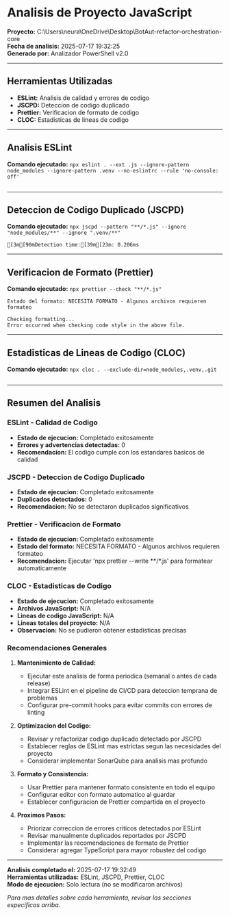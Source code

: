 ﻿# Analisis de Proyecto JavaScript

**Proyecto:** C:\Users\neura\OneDrive\Desktop\BotAut-refactor-orchestration-core  
**Fecha de analisis:** 2025-07-17 19:32:25  
**Generado por:** Analizador PowerShell v2.0  

---

## Herramientas Utilizadas

- **ESLint:** Analisis de calidad y errores de codigo
- **JSCPD:** Deteccion de codigo duplicado  
- **Prettier:** Verificacion de formato de codigo
- **CLOC:** Estadisticas de lineas de codigo

---


## Analisis ESLint

**Comando ejecutado:** `npx eslint . --ext .js --ignore-pattern node_modules --ignore-pattern .venv --no-eslintrc --rule 'no-console: off'`

```

```

---


## Deteccion de Codigo Duplicado (JSCPD)

**Comando ejecutado:** `npx jscpd --pattern "**/*.js" --ignore "node_modules/**" --ignore ".venv/**"`

```
[3m[90mDetection time:[39m[23m: 0.206ms

```

---


## Verificacion de Formato (Prettier)

**Comando ejecutado:** `npx prettier --check "**/*.js"`

```
Estado del formato: NECESITA FORMATO - Algunos archivos requieren formateo

Checking formatting...
Error occurred when checking code style in the above file.

```

---


## Estadisticas de Lineas de Codigo (CLOC)

**Comando ejecutado:** `npx cloc . --exclude-dir=node_modules,.venv,.git`

```

```

---


## Resumen del Analisis

### ESLint - Calidad de Codigo
- **Estado de ejecucion:** Completado exitosamente
- **Errores y advertencias detectadas:** 0
- **Recomendacion:** El codigo cumple con los estandares basicos de calidad

### JSCPD - Deteccion de Codigo Duplicado
- **Estado de ejecucion:** Completado exitosamente
- **Duplicados detectados:** 0
- **Recomendacion:** No se detectaron duplicados significativos

### Prettier - Verificacion de Formato
- **Estado de ejecucion:** Completado exitosamente
- **Estado del formato:** NECESITA FORMATO - Algunos archivos requieren formateo
- **Recomendacion:** Ejecutar 'npx prettier --write **/*.js' para formatear automaticamente

### CLOC - Estadisticas de Codigo
- **Estado de ejecucion:** Completado exitosamente
- **Archivos JavaScript:** N/A
- **Lineas de codigo JavaScript:** N/A
- **Lineas totales del proyecto:** N/A
- **Observacion:** No se pudieron obtener estadisticas precisas

### Recomendaciones Generales

1. **Mantenimiento de Calidad:**
   - Ejecutar este analisis de forma periodica (semanal o antes de cada release)
   - Integrar ESLint en el pipeline de CI/CD para deteccion temprana de problemas
   - Configurar pre-commit hooks para evitar commits con errores de linting

2. **Optimizacion del Codigo:**
   - Revisar y refactorizar codigo duplicado detectado por JSCPD
   - Establecer reglas de ESLint mas estrictas segun las necesidades del proyecto
   - Considerar implementar SonarQube para analisis mas profundo

3. **Formato y Consistencia:**
   - Usar Prettier para mantener formato consistente en todo el equipo
   - Configurar editor con formato automatico al guardar
   - Establecer configuracion de Prettier compartida en el proyecto

4. **Proximos Pasos:**
   - Priorizar correccion de errores criticos detectados por ESLint
   - Revisar manualmente duplicados reportados por JSCPD
   - Implementar las recomendaciones de formato de Prettier
   - Considerar agregar TypeScript para mayor robustez del codigo

---

**Analisis completado el:** 2025-07-17 19:32:49  
**Herramientas utilizadas:** ESLint, JSCPD, Prettier, CLOC  
**Modo de ejecucion:** Solo lectura (no se modificaron archivos)  

*Para mas detalles sobre cada herramienta, revisar las secciones especificas arriba.*


